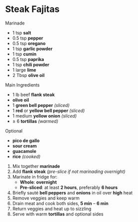 # Steak Fajitas

Marinade
- 1 tsp **salt**
- 0.5 tsp **pepper**
- 0.5 tsp **oregano**
- 1 tsp **garlic powder**
- 1 tsp **cumin**
- 0.5 tsp **paprika**
- 1 tsp **chili powder**
- 1 large **lime**
- 2 Tbsp **olive oil**

Main Ingredients
- 1 lb beef **flank steak**
- **olive oil**
- 1 **green bell pepper** *(sliced)*
- 1 **red** or **yellow bell pepper** *(sliced)*
- 1 medium **yellow onion** *(sliced)*
- ≥ 6 **tortillas** *(warmed)*

Optional
- **pico de gallo**
- **sour cream**
- **guacamole**
- **rice** *(cooked)*

1. Mix together **marinade**
1. Add **flank steak** *(pre-slice if not marinading overnight)*
1. Marinate in fridge for:
   * **Whole**: **overnight**
   * **Pre-sliced**: at least **2 hours**, preferably **6 hours**
1. Briefly sauté **bell peppers** and **onions** in oil over **high** heat
1. Remove veggies and keep warm
1. Drain meat and cook both sides, **5 min** – **6 min**
1. Return veggies and heat up to sizzling
1. Serve with warm **tortillas** and optional sides
